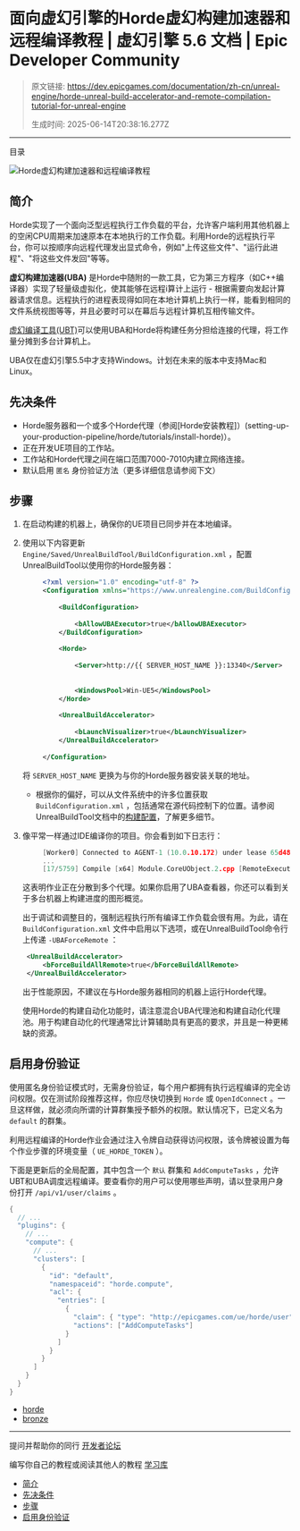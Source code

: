 # 面向虚幻引擎的Horde虚幻构建加速器和远程编译教程 | 虚幻引擎 5.6 文档 | Epic Developer Community

> 原文链接: https://dev.epicgames.com/documentation/zh-cn/unreal-engine/horde-unreal-build-accelerator-and-remote-compilation-tutorial-for-unreal-engine
> 
> 生成时间: 2025-06-14T20:38:16.277Z

---

目录

![Horde虚幻构建加速器和远程编译教程](https://dev.epicgames.com/community/api/documentation/image/9d51294a-1b81-415a-b177-6da45243dc67?resizing_type=fill&width=1920&height=335)

## 简介

Horde实现了一个面向泛型远程执行工作负载的平台，允许客户端利用其他机器上的空闲CPU周期来加速原本在本地执行的工作负载。利用Horde的远程执行平台，你可以按顺序向远程代理发出显式命令，例如"上传这些文件"、"运行此进程"、"将这些文件发回"等等。

**虚幻构建加速器(UBA)** 是Horde中随附的一款工具，它为第三方程序（如C++编译器）实现了轻量级虚拟化，使其能够在远程i算计上运行 - 根据需要向发起计算器请求信息。远程执行的进程表现得如同在本地计算机上执行一样，能看到相同的文件系统视图等等，并且必要时可以在幕后与远程计算机互相传输文件。

[虚幻编译工具(UBT)](/documentation/zh-cn/unreal-engine/unreal-build-tool-in-unreal-engine)可以使用UBA和Horde将构建任务分担给连接的代理，将工作量分摊到多台计算机上。

UBA仅在虚幻引擎5.5中才支持Windows。计划在未来的版本中支持Mac和Linux。

## 先决条件

-   Horde服务器和一个或多个Horde代理（参阅\[Horde安装教程\]）(setting-up-your-production-pipeline/horde/tutorials/install-horde)）。
-   正在开发UE项目的工作站。
-   工作站和Horde代理之间在端口范围7000-7010内建立网络连接。
-   默认启用 `匿名` 身份验证方法（更多详细信息请参阅下文）

## 步骤

1.  在启动构建的机器上，确保你的UE项目已同步并在本地编译。
2.  使用以下内容更新 `Engine/Saved/UnrealBuildTool/BuildConfiguration.xml` ，配置UnrealBuildTool以使用你的Horde服务器：
    
    ```xml
         <?xml version="1.0" encoding="utf-8" ?>
         <Configuration xmlns="https://www.unrealengine.com/BuildConfiguration">
    		
             <BuildConfiguration>
    				
                 <bAllowUBAExecutor>true</bAllowUBAExecutor>
             </BuildConfiguration>
    		
             <Horde>
    				
                 <Server>http://{{ SERVER_HOST_NAME }}:13340</Server>
    		
    				
                 <WindowsPool>Win-UE5</WindowsPool>
             </Horde>
    		
             <UnrealBuildAccelerator>
    				
                 <bLaunchVisualizer>true</bLaunchVisualizer>
             </UnrealBuildAccelerator>
    		
         </Configuration>
    ```
    
    将 `SERVER_HOST_NAME` 更换为与你的Horde服务器安装关联的地址。
    
    -   根据你的偏好，可以从文件系统中的许多位置获取 `BuildConfiguration.xml` ，包括通常在源代码控制下的位置。请参阅UnrealBuildTool文档中的[构建配置](/documentation/zh-cn/unreal-engine/build-configuration-for-unreal-engine)，了解更多细节。
3.  像平常一样通过IDE编译你的项目。你会看到如下日志行：
    
    ```cpp
         [Worker0] Connected to AGENT-1 (10.0.10.172) under lease 65d48fe1eb6ff84c8197a9b0
         ...
         [17/5759] Compile [x64] Module.CoreUObject.2.cpp [RemoteExecutor: AGENT-1]
    ```
    
    这表明作业正在分散到多个代理。如果你启用了UBA查看器，你还可以看到关于多台机器上构建进度的图形概览。
    
    出于调试和调整目的，强制远程执行所有编译工作负载会很有用。为此，请在 `BuildConfiguration.xml` 文件中启用以下选项，或在UnrealBuildTool命令行上传递 `-UBAForceRemote` ：
    
    ```xml
     <UnrealBuildAccelerator>
         <bForceBuildAllRemote>true</bForceBuildAllRemote>
     </UnrealBuildAccelerator>
    ```
    
    出于性能原因，不建议在与Horde服务器相同的机器上运行Horde代理。
    
    使用Horde的构建自动化功能时，请注意混合UBA代理池和构建自动化代理池。用于构建自动化的代理通常比计算辅助具有更高的要求，并且是一种更稀缺的资源。
    

## 启用身份验证

使用匿名身份验证模式时，无需身份验证，每个用户都拥有执行远程编译的完全访问权限。仅在测试阶段推荐这样，你应尽快切换到 `Horde` 或 `OpenIdConnect` 。一旦这样做，就必须向所谓的计算群集授予额外的权限。默认情况下，已定义名为 `default` 的群集。

利用远程编译的Horde作业会通过注入令牌自动获得访问权限，该令牌被设置为每个作业步骤的环境变量（ `UE_HORDE_TOKEN` ）。

下面是更新后的全局配置，其中包含一个 `默认` 群集和 `AddComputeTasks` ，允许UBT和UBA调度远程编译。要查看你的用户可以使用哪些声明，请以登录用户身份打开 `/api/v1/user/claims` 。

```cpp
{
  // ...
  "plugins": {
    // ...
    "compute": {
      // ...
      "clusters": [
        {
          "id": "default",
          "namespaceid": "horde.compute",
          "acl": {
            "entries": [
              {
                "claim": { "type": "http://epicgames.com/ue/horde/user", "value": "jane.smith" },
                "actions": ["AddComputeTasks"]
              }
            ]
          }
        }
      ]
    }
  }
}
```

-   [horde](https://dev.epicgames.com/community/search?query=horde)
-   [bronze](https://dev.epicgames.com/community/search?query=bronze)

* * *

提问并帮助你的同行 [开发者论坛](https://forums.unrealengine.com/categories?tag=unreal-engine)

编写你自己的教程或阅读其他人的教程 [学习库](https://dev.epicgames.com/community/unreal-engine/learning)

-   [简介](/documentation/zh-cn/unreal-engine/horde-unreal-build-accelerator-and-remote-compilation-tutorial-for-unreal-engine#%E7%AE%80%E4%BB%8B)
-   [先决条件](/documentation/zh-cn/unreal-engine/horde-unreal-build-accelerator-and-remote-compilation-tutorial-for-unreal-engine#%E5%85%88%E5%86%B3%E6%9D%A1%E4%BB%B6)
-   [步骤](/documentation/zh-cn/unreal-engine/horde-unreal-build-accelerator-and-remote-compilation-tutorial-for-unreal-engine#%E6%AD%A5%E9%AA%A4)
-   [启用身份验证](/documentation/zh-cn/unreal-engine/horde-unreal-build-accelerator-and-remote-compilation-tutorial-for-unreal-engine#%E5%90%AF%E7%94%A8%E8%BA%AB%E4%BB%BD%E9%AA%8C%E8%AF%81)